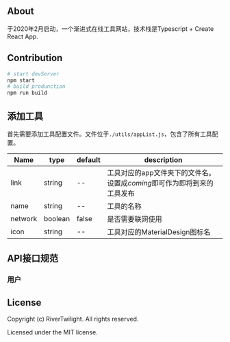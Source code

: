 ## About

于2020年2月启动，一个渐进式在线工具网站，技术栈是Typescript + Create React App.

## Contribution

```sh
# start devServer
npm start
# build produnction 
npm run build
```

## 添加工具

首先需要添加工具配置文件。文件位于`./utils/appList.js`，包含了所有工具配置。

Name|type|default|description
----|----|-------|-----------
link|string| -- |工具对应的app文件夹下的文件名。设置成*coming*即可作为即将到来的工具发布
name|string| -- |工具的名称
network|boolean|false|是否需要联网使用
icon|string| -- |工具对应的MaterialDesign图标名

## API接口规范

### 用户


## License

Copyright (c) RiverTwilight. All rights reserved.

Licensed under the MIT license.

